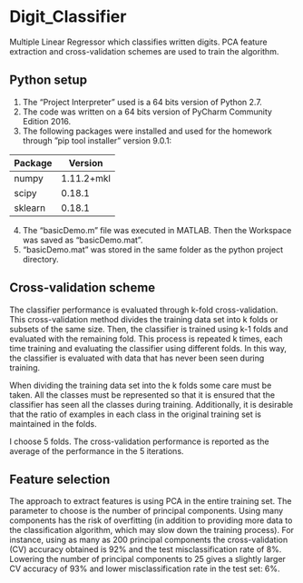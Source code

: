 # Digit_Classifier
Multiple Linear Regressor which classifies written digits. PCA feature extraction and cross-validation schemes are used to train the algorithm.

## Python setup

1.	The “Project Interpreter” used is a 64 bits version of Python 2.7.
2.	The code was written on a 64 bits version of PyCharm Community Edition 2016.
3.	The following packages were installed and used for the homework through ”pip tool installer” version 9.0.1:


Package | Version
  ---   |   ---
numpy   | 1.11.2+mkl
scipy   | 0.18.1
sklearn | 0.18.1

4.	The “basicDemo.m” file was executed in MATLAB. Then the Workspace was saved as “basicDemo.mat”.
5.	“basicDemo.mat” was stored in the same folder as the python project directory.

## Cross-validation scheme

The classifier performance is evaluated through k-fold cross-validation. This cross-validation method divides the training data set into k folds or subsets of the same size. Then, the classifier is trained using k-1 folds and evaluated with the remaining fold. This process is repeated k times, each time training and evaluating the classifier using different folds. In this way, the classifier is evaluated with data that has never been seen during training.

When dividing the training data set into the k folds some care must be taken. All the classes must be represented so that it is ensured that the classifier has seen all the classes during training. Additionally, it is desirable that the ratio of examples in each class in the original training set is maintained in the folds.

I choose 5 folds. The cross-validation performance is reported as the average of the performance in the 5 iterations.

## Feature selection

The approach to extract features is using PCA in the entire training set. The parameter to choose is the number of principal components. Using many components has the risk of overfitting (in addition to providing more data to the classification algorithm, which may slow down the training process). For instance, using as many as 200 principal components the cross-validation (CV) accuracy obtained is 92% and the test misclassification rate of 8%. Lowering the number of principal components to 25 gives a slightly larger CV accuracy of 93% and lower misclassification rate in the test set: 6%.
